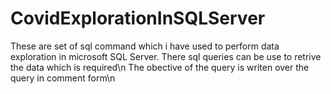 # CovidExplorationInSQLServer 
These are set of sql command which i have used to perform data exploration in microsoft SQL Server.
There sql queries can be use to retrive the data which is required\n
The obective of the query is writen over the query in comment form\n

